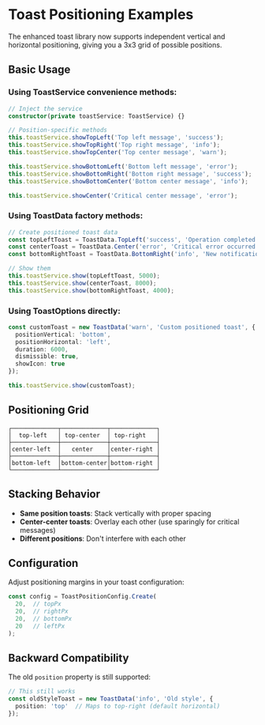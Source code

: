 # Toast Positioning Examples

The enhanced toast library now supports independent vertical and horizontal positioning, giving you a 3x3 grid of possible positions.

## Basic Usage

### Using ToastService convenience methods:

```typescript
// Inject the service
constructor(private toastService: ToastService) {}

// Position-specific methods
this.toastService.showTopLeft('Top left message', 'success');
this.toastService.showTopRight('Top right message', 'info'); 
this.toastService.showTopCenter('Top center message', 'warn');

this.toastService.showBottomLeft('Bottom left message', 'error');
this.toastService.showBottomRight('Bottom right message', 'success');
this.toastService.showBottomCenter('Bottom center message', 'info');

this.toastService.showCenter('Critical center message', 'error');
```

### Using ToastData factory methods:

```typescript
// Create positioned toast data
const topLeftToast = ToastData.TopLeft('success', 'Operation completed!');
const centerToast = ToastData.Center('error', 'Critical error occurred!');
const bottomRightToast = ToastData.BottomRight('info', 'New notification');

// Show them
this.toastService.show(topLeftToast, 5000);
this.toastService.show(centerToast, 8000);
this.toastService.show(bottomRightToast, 4000);
```

### Using ToastOptions directly:

```typescript
const customToast = new ToastData('warn', 'Custom positioned toast', {
  positionVertical: 'bottom',
  positionHorizontal: 'left',
  duration: 6000,
  dismissible: true,
  showIcon: true
});

this.toastService.show(customToast);
```

## Positioning Grid

```
┌─────────────┬─────────────┬─────────────┐
│  top-left   │ top-center  │ top-right   │
├─────────────┼─────────────┼─────────────┤
│center-left  │   center    │center-right │
├─────────────┼─────────────┼─────────────┤
│bottom-left  │bottom-center│bottom-right │
└─────────────┴─────────────┴─────────────┘
```

## Stacking Behavior

- **Same position toasts**: Stack vertically with proper spacing
- **Center-center toasts**: Overlay each other (use sparingly for critical messages)
- **Different positions**: Don't interfere with each other

## Configuration

Adjust positioning margins in your toast configuration:

```typescript
const config = ToastPositionConfig.Create(
  20,  // topPx
  20,  // rightPx  
  20,  // bottomPx
  20   // leftPx
);
```

## Backward Compatibility

The old `position` property is still supported:

```typescript
// This still works
const oldStyleToast = new ToastData('info', 'Old style', {
  position: 'top'  // Maps to top-right (default horizontal)
});
```
